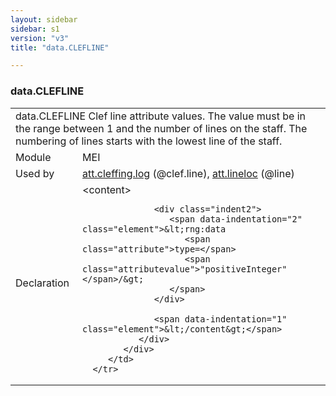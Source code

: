 ```yaml
---
layout: sidebar
sidebar: s1
version: "v3"
title: "data.CLEFLINE"

---
```


<div class="macroSpec">
   <h3 id="data.CLEFLINE">data.CLEFLINE</h3>
   <table class="wovenodd">
      <tr>
         <td colspan="2" class="wovenodd-col2">
            <span class="label">data.CLEFLINE</span> Clef line attribute values. The value must be in the range between 1 and the number
            of
            lines on the staff. The numbering of lines starts with the lowest line of the staff.
         </td>
      </tr>
      <tr>
         <td class="wovenodd-col1">
            <span class="label" lang="en">Module</span>
         </td>
         <td class="wovenodd-col2">MEI</td>
      </tr>
      <tr>
         <td class="wovenodd-col1">
            <span class="label" lang="en">Used by</span>
         </td>
         <td class="wovenodd-col2">
            <div class="parent">
               <a class="link_odd_classSpec" href="/{{ page.version }}/att.cleffing.log">att.cleffing.log</a> (@clef.line), 
               <a class="link_odd_classSpec" href="/{{ page.version }}/att.lineloc">att.lineloc</a> (@line)
            </div>
         </td>
      </tr>
      <tr>
         <td class="wovenodd-col1">
            <span class="label" lang="en">Declaration</span>
         </td>
         <td class="wovenodd-col2">
            <div xml:space="preserve" class="pre">
               <div class="indent1">
                  <span data-indentation="1" class="element">&lt;content&gt;</span>
                  
                  <div class="indent2">
                     <span data-indentation="2" class="element">&lt;rng:data 
                        <span class="attribute">type=</span>
                        <span class="attributevalue">"positiveInteger"</span>/&gt;
                     </span>
                  </div>
                  
                  <span data-indentation="1" class="element">&lt;/content&gt;</span>
               </div>
            </div>
         </td>
      </tr>
   </table>
</div>